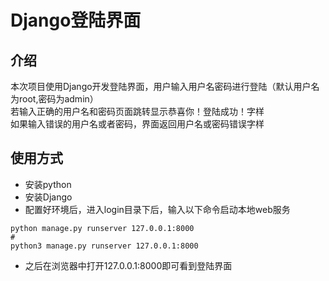 # Django登陆界面
## 介绍
本次项目使用Django开发登陆界面，用户输入用户名密码进行登陆（默认用户名为root,密码为admin）  
若输入正确的用户名和密码页面跳转显示恭喜你！登陆成功！字样  
如果输入错误的用户名或者密码，界面返回用户名或密码错误字样
## 使用方式
- 安装python
- 安装Django
- 配置好环境后，进入login目录下后，输入以下命令启动本地web服务
```shell
python manage.py runserver 127.0.0.1:8000
#
python3 manage.py runserver 127.0.0.1:8000
```
- 之后在浏览器中打开127.0.0.1:8000即可看到登陆界面

